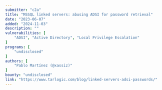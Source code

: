 ```yaml
---
submitter: "c2a"
title: "MSSQL linked servers: abusing ADSI for password retrieval"
date: "2023-06-07"
added: "2024-11-03"
description: ""
vulnerabilities: [
    "ADSI", "Active Directory", "Local Privilege Escalation"
]
programs: [
    "undisclosed"
]
authors: [
    "Pablo Martínez (@xassiz)"
]
bounty: "undisclosed"
link: "https://www.tarlogic.com/blog/linked-servers-adsi-passwords/"
---
```




